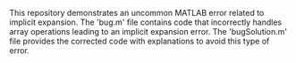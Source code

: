 This repository demonstrates an uncommon MATLAB error related to implicit expansion. The 'bug.m' file contains code that incorrectly handles array operations leading to an implicit expansion error. The 'bugSolution.m' file provides the corrected code with explanations to avoid this type of error.